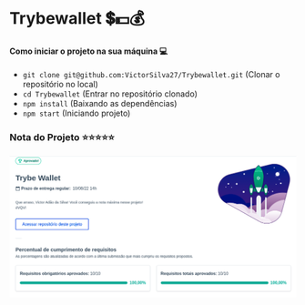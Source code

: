 # Trybewallet 💲💵💰

#### Como iniciar o projeto na sua máquina 💻

- `git clone git@github.com:VictorSilva27/Trybewallet.git` (Clonar o repositório no local)
- `cd Trybewallet` (Entrar no repositório clonado)
- `npm install` (Baixando as dependências)
- `npm start` (Iniciando projeto)

### Nota do Projeto ⭐⭐⭐⭐⭐
![Nota Projeto Trybe Wallet](Projeto-Trybewallet.png)

